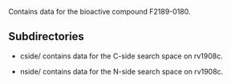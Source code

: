 Contains data for the bioactive compound F2189-0180.

## Subdirectories

- cside/ contains data for the C-side search space on rv1908c.

- nside/ contains data for the N-side search space on rv1908c.

